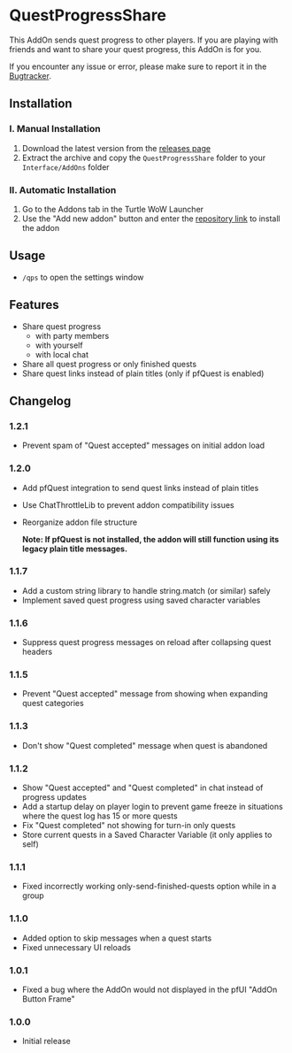 # QuestProgressShare
This AddOn sends quest progress to other players.
If you are playing with friends and want to share your quest progress, this AddOn is for you.  
  
If you encounter any issue or error, please make sure to report it in the [Bugtracker](https://github.com/Dreambjorn/QuestProgressShare/issues).

## Installation

### I. Manual Installation

1. Download the latest version from the [releases page](https://github.com/Dreambjorn/QuestProgressShare/releases)
2. Extract the archive and copy the `QuestProgressShare` folder to your `Interface/AddOns` folder

### II. Automatic Installation

1. Go to the Addons tab in the Turtle WoW Launcher
2. Use the "Add new addon" button and enter the [repository link](https://github.com/Dreambjorn/QuestProgressShare.git) to install the addon

## Usage
- `/qps` to open the settings window

## Features
- Share quest progress
    - with party members
    - with yourself
    - with local chat
- Share all quest progress or only finished quests
- Share quest links instead of plain titles (only if pfQuest is enabled)

## Changelog

### 1.2.1
- Prevent spam of "Quest accepted" messages on initial addon load

### 1.2.0
- Add pfQuest integration to send quest links instead of plain titles  
- Use ChatThrottleLib to prevent addon compatibility issues  
- Reorganize addon file structure 
 
  **Note: If pfQuest is not installed, the addon will still function using its legacy plain title messages.**

### 1.1.7
- Add a custom string library to handle string.match (or similar) safely
- Implement saved quest progress using saved character variables

### 1.1.6
- Suppress quest progress messages on reload after collapsing quest headers

### 1.1.5
- Prevent "Quest accepted" message from showing when expanding quest categories

### 1.1.3
- Don't show "Quest completed" message when quest is abandoned

### 1.1.2
- Show "Quest accepted" and "Quest completed" in chat instead of progress updates
- Add a startup delay on player login to prevent game freeze in situations where the quest log has 15 or more quests
- Fix "Quest completed" not showing for turn-in only quests
- Store current quests in a Saved Character Variable (it only applies to self)

### 1.1.1
- Fixed incorrectly working only-send-finished-quests option while in a group

### 1.1.0

- Added option to skip messages when a quest starts
- Fixed unnecessary UI reloads

### 1.0.1

- Fixed a bug where the AddOn would not displayed in the pfUI "AddOn Button Frame"

### 1.0.0

- Initial release

